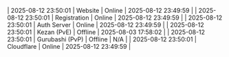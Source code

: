 | 2025-08-12 23:50:01 | Website | Online | 2025-08-12 23:49:59 |
| 2025-08-12 23:50:01 | Registration | Online | 2025-08-12 23:49:59 |
| 2025-08-12 23:50:01 | Auth Server | Online | 2025-08-12 23:49:59 |
| 2025-08-12 23:50:01 | Kezan (PvE) | Offline | 2025-08-03 17:58:02 |
| 2025-08-12 23:50:01 | Gurubashi (PvP) | Offline | N/A |
| 2025-08-12 23:50:01 | Cloudflare | Online | 2025-08-12 23:49:59 |
